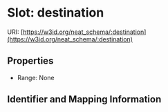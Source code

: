 # Slot: destination

URI: [https://w3id.org/neat_schema/:destination](https://w3id.org/neat_schema/:destination)



<!-- no inheritance hierarchy -->


## Properties

 * Range: None



## Identifier and Mapping Information





